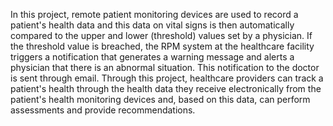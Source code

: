 In this project, remote patient monitoring devices are used to record a patient's health data and this data on vital signs is then automatically compared to the upper and lower (threshold) values set by a physician. If the threshold value is breached, the RPM system at the healthcare facility triggers a notification that generates a warning message and alerts a physician that there is an abnormal situation. This notification to the doctor is sent through email. Through this project, healthcare providers can track a patient's health through the health data they receive electronically from the patient's health monitoring devices and, based on this data, can perform assessments and provide recommendations.
